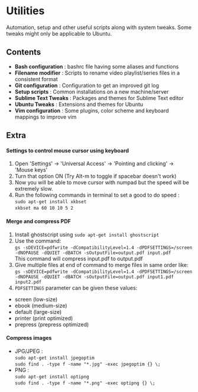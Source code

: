 # Utilities

Automation, setup and other useful scripts along with system tweaks.
Some tweaks might only be applicable to Ubuntu.

## Contents
* **Bash configuration** : bashrc file having some aliases and functions
* **Filename modifier** : Scripts to rename video playlist/series files in a consistent format
* **Git configuration** : Configuration to get an improved git log
* **Setup scripts** : Common installations on a new machine/server
* **Sublime Text Tweaks** : Packages and themes for Sublime Text editor
* **Ubuntu Tweaks** : Extensions and themes for Ubuntu
* **Vim configuration** : Some plugins, color scheme and keyboard mappings to improve vim
  
## Extra

#### Settings to control mouse cursor using keyboard
1. Open 'Settings' -> 'Universal Access' -> 'Pointing and clicking' -> 'Mouse keys'
2. Turn that option ON (Try Alt-m to toggle if spacebar doesn't work)
3. Now you will be able to move cursor with numpad but the speed will be extremely slow.
4. Run the following commands in terminal to set a good to do speed :  
  ```sudo apt-get install xkbset```  
  ```xkbset ma 60 10 10 5 2```

#### Merge and compress PDF
1. Install ghostscript using ```sudo apt-get install ghostscript```
2. Use the command:  
  ```gs -sDEVICE=pdfwrite -dCompatibilityLevel=1.4 -dPDFSETTINGS=/screen -dNOPAUSE -dQUIET -dBATCH -sOutputFile=output.pdf input.pdf```  
  This command will compress input.pdf to output.pdf
3. Give multiple files at end of command to merge files in same order like:
  ```gs -sDEVICE=pdfwrite -dCompatibilityLevel=1.4 -dPDFSETTINGS=/screen -dNOPAUSE -dQUIET -dBATCH -sOutputFile=output.pdf input1.pdf input2.pdf```  
4. ```PDFSETTINGS``` parameter can be given these values:  
  - screen (low-size)
  - ebook (medium-size)
  - default (large-size)
  - printer (print optimized)
  - prepress (prepress optimized)


#### Compress images
* JPG/JPEG :  
  ```sudo apt-get install jpegoptim```  
  ```sudo find . -type f -name "*.jpg" -exec jpegoptim {} \;```
* PNG :  
  ```sudo apt-get install optipng```  
  ```sudo find . -type f -name "*.png" -exec optipng {} \;```
